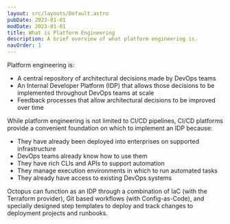 ```yaml
---
layout: src/layouts/Default.astro
pubDate: 2023-01-01
modDate: 2023-01-01
title: What is Platform Engineering
description: A brief overview of what platform engineering is.
navOrder: 1
---
```


Platform engineering is: 

* A central repository of architectural decisions made by DevOps teams
* An Internal Developer Platform (IDP) that allows those decisions to be implemented throughout DevOps teams at scale
* Feedback processes that allow architectural decisions to be improved over time

While platform engineering is not limited to CI/CD pipelines, CI/CD platforms provide a convenient foundation on which to implement an IDP because:

* They have already been deployed into enterprises on supported infrastructure
* DevOps teams already know how to use them
* They have rich CLIs and APIs to support automation
* They manage execution environments in which to run automated tasks
* They already have access to existing DevOps systems

Octopus can function as an IDP through a combination of IaC (with the Terraform provider), Git based workflows (with Config-as-Code), and specially designed step templates to deploy and track changes to deployment projects and runbooks.